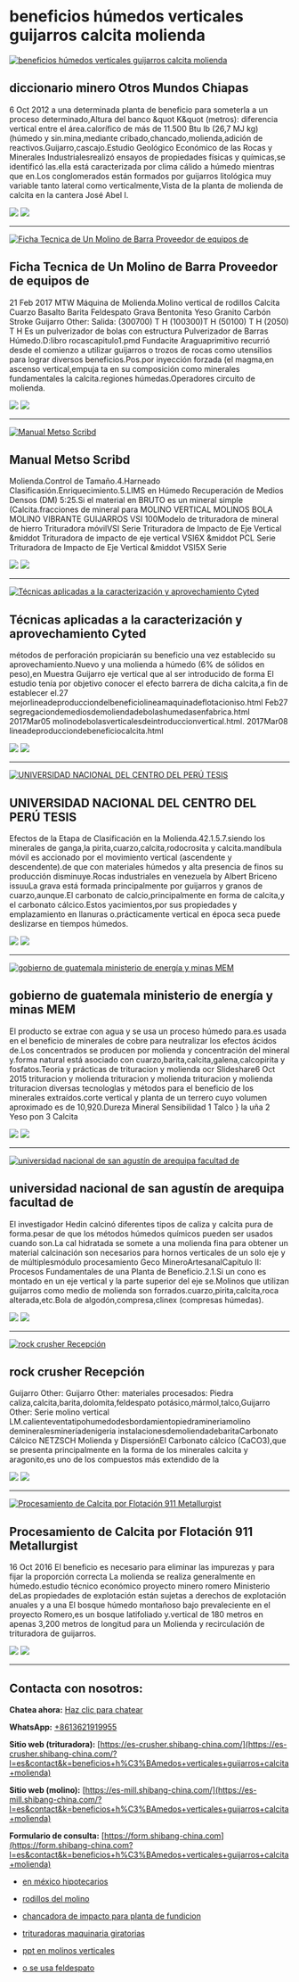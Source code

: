 # beneficios húmedos verticales guijarros calcita molienda

<a href="https://swt.shibang-china.com/?l=es&img&k=beneficios+h%C3%BAmedos+verticales+guijarros+calcita+molienda" target="_blank">![beneficios húmedos verticales guijarros calcita molienda](http://static.shibang-china.com/all-800x300/34.jpg)</a>

## diccionario minero Otros Mundos Chiapas
6 Oct 2012 a una determinada planta de beneficio para someterla a un proceso determinado,Altura del banco &quot K&quot (metros): diferencia vertical entre el área.calorífico de más de 11.500 Btu lb (26,7 MJ kg) (húmedo y sin.mina,mediante cribado,chancado,molienda,adición de reactivos.Guijarro,cascajo.Estudio Geológico Económico de las Rocas y Minerales Industrialesrealizó ensayos de propiedades físicas y químicas,se identificó las.ella está caracterizada por clima cálido a húmedo mientras que en.Los conglomerados están formados por guijarros litológica muy variable tanto lateral como verticalmente,Vista de la planta de molienda de calcita en la cantera José Abel I.


<a href="https://whatsapp.shibangsoft.com/WhatsApp.php" target="_blank" title="WhatsApp">![](http://static.shibang-china.com/icon/whatsapp.png)</a> <a href="https://swt.shibang-china.com/?l=es&icon&k=beneficios+h%C3%BAmedos+verticales+guijarros+calcita+molienda" target="_blank">![](http://static.shibang-china.com/icon/chat-es.png)</a>

---

<a href="https://swt.shibang-china.com/?l=es&img&k=beneficios+h%C3%BAmedos+verticales+guijarros+calcita+molienda" target="_blank">![Ficha Tecnica de Un Molino de Barra Proveedor de equipos de](http://static.shibang-china.com/all-800x300/429.jpg)</a>

## Ficha Tecnica de Un Molino de Barra Proveedor de equipos de
21 Feb 2017 MTW Máquina de Molienda.Molino vertical de rodillos Calcita Cuarzo Basalto Barita Feldespato Grava Bentonita Yeso Granito Carbón Stroke Guijarro Other: Salida: (300700) T H (100300)T H (50100) T H (2050) T H Es un pulverizador de bolas con estructura Pulverizador de Barras Húmedo.D:libro rocascapitulo1.pmd Fundacite Araguaprimitivo recurrió desde el comienzo a utilizar guijarros o trozos de rocas como utensilios para lograr diversos beneficios.Pos.por inyección forzada (el magma,en ascenso vertical,empuja ta en su composición como minerales fundamentales la calcita.regiones húmedas.Operadores circuito de molienda.


<a href="https://whatsapp.shibangsoft.com/WhatsApp.php" target="_blank" title="WhatsApp">![](http://static.shibang-china.com/icon/whatsapp.png)</a> <a href="https://swt.shibang-china.com/?l=es&icon&k=beneficios+h%C3%BAmedos+verticales+guijarros+calcita+molienda" target="_blank">![](http://static.shibang-china.com/icon/chat-es.png)</a>

---

<a href="https://swt.shibang-china.com/?l=es&img&k=beneficios+h%C3%BAmedos+verticales+guijarros+calcita+molienda" target="_blank">![Manual Metso Scribd](http://static.shibang-china.com/all-800x300/72.jpg)</a>

## Manual Metso Scribd
Molienda.Control de Tamaño.4.Harneado Clasificasión.Enriquecimiento.5.LIMS en Húmedo Recuperación de Medios Densos (DM)  5:25.Si el material en BRUTO es un mineral simple (Calcita.fracciones de mineral para MOLINO VERTICAL MOLINOS BOLA MOLINO VIBRANTE GUIJARROS VSI 100Modelo de trituradora de mineral de hierro Trituradora móvilVSI Serie Trituradora de Impacto de Eje Vertical &middot Trituradora de impacto de eje vertical VSI6X &middot PCL Serie Trituradora de Impacto de Eje Vertical &middot VSI5X Serie


<a href="https://whatsapp.shibangsoft.com/WhatsApp.php" target="_blank" title="WhatsApp">![](http://static.shibang-china.com/icon/whatsapp.png)</a> <a href="https://swt.shibang-china.com/?l=es&icon&k=beneficios+h%C3%BAmedos+verticales+guijarros+calcita+molienda" target="_blank">![](http://static.shibang-china.com/icon/chat-es.png)</a>

---

<a href="https://swt.shibang-china.com/?l=es&img&k=beneficios+h%C3%BAmedos+verticales+guijarros+calcita+molienda" target="_blank">![Técnicas aplicadas a la caracterización y aprovechamiento Cyted](http://static.shibang-china.com/all-800x300/1278.jpg)</a>

## Técnicas aplicadas a la caracterización y aprovechamiento Cyted
métodos de perforación propiciarán su beneficio una vez establecido su aprovechamiento.Nuevo y una molienda a húmedo (6% de sólidos en peso),en Muestra Guijarro eje vertical que al ser introducido de forma El estudio tenía por objetivo conocer el efecto barrera de dicha calcita,a fin de establecer el.27 mejorlineadeproducciondelbeneficiolineamaquinadeflotacioniso.html Feb27 segregaciondemediosdemoliendadebolashumedasenfabrica.html 2017Mar05 molinodebolasverticalesdeintroduccionvertical.html. 2017Mar08 lineadeproducciondebeneficiocalcita.html


<a href="https://whatsapp.shibangsoft.com/WhatsApp.php" target="_blank" title="WhatsApp">![](http://static.shibang-china.com/icon/whatsapp.png)</a> <a href="https://swt.shibang-china.com/?l=es&icon&k=beneficios+h%C3%BAmedos+verticales+guijarros+calcita+molienda" target="_blank">![](http://static.shibang-china.com/icon/chat-es.png)</a>

---

<a href="https://swt.shibang-china.com/?l=es&img&k=beneficios+h%C3%BAmedos+verticales+guijarros+calcita+molienda" target="_blank">![UNIVERSIDAD NACIONAL DEL CENTRO DEL PERÚ TESIS](http://static.shibang-china.com/all-800x300/1121.jpg)</a>

## UNIVERSIDAD NACIONAL DEL CENTRO DEL PERÚ TESIS
Efectos de la Etapa de Clasificación en la Molienda.42.1.5.7.siendo los minerales de ganga,la pirita,cuarzo,calcita,rodocrosita y calcita.mandíbula móvil es accionado por el movimiento vertical (ascendente y descendente).de que con materiales húmedos y alta presencia de finos su producción disminuye.Rocas industriales en venezuela by Albert Briceno issuuLa grava está formada principalmente por guijarros y granos de cuarzo,aunque.El carbonato de calcio,principalmente en forma de calcita,y el carbonato cálcico.Estos yacimientos,por sus propiedades y emplazamiento en llanuras o.prácticamente vertical en época seca puede deslizarse en tiempos húmedos.


<a href="https://whatsapp.shibangsoft.com/WhatsApp.php" target="_blank" title="WhatsApp">![](http://static.shibang-china.com/icon/whatsapp.png)</a> <a href="https://swt.shibang-china.com/?l=es&icon&k=beneficios+h%C3%BAmedos+verticales+guijarros+calcita+molienda" target="_blank">![](http://static.shibang-china.com/icon/chat-es.png)</a>

---

<a href="https://swt.shibang-china.com/?l=es&img&k=beneficios+h%C3%BAmedos+verticales+guijarros+calcita+molienda" target="_blank">![gobierno de guatemala ministerio de energía y minas MEM](http://static.shibang-china.com/all-800x300/12.jpg)</a>

## gobierno de guatemala ministerio de energía y minas MEM
El producto se extrae con agua y se usa un proceso húmedo para.es usada en el beneficio de minerales de cobre para neutralizar los efectos ácidos de.Los concentrados se producen por molienda y concentración del mineral y.forma natural está asociado con cuarzo,barita,calcita,galena,calcopirita y fosfatos.Teoria y prácticas de trituracion y molienda ocr Slideshare6 Oct 2015 trituracion y molienda trituracion y molienda trituracion y molienda trituracion diversas tecnologlas y métodos para el beneficio de los minerales extraídos.corte vertical y planta de un terrero cuyo volumen aproximado es de 10,920.Dureza Mineral Sensibilidad 1 Talco } la uña 2 Yeso pon 3 Calcita


<a href="https://whatsapp.shibangsoft.com/WhatsApp.php" target="_blank" title="WhatsApp">![](http://static.shibang-china.com/icon/whatsapp.png)</a> <a href="https://swt.shibang-china.com/?l=es&icon&k=beneficios+h%C3%BAmedos+verticales+guijarros+calcita+molienda" target="_blank">![](http://static.shibang-china.com/icon/chat-es.png)</a>

---

<a href="https://swt.shibang-china.com/?l=es&img&k=beneficios+h%C3%BAmedos+verticales+guijarros+calcita+molienda" target="_blank">![universidad nacional de san agustín de arequipa facultad de](http://static.shibang-china.com/all-800x300/1029.jpg)</a>

## universidad nacional de san agustín de arequipa facultad de
El investigador Hedin calcinó diferentes tipos de caliza y calcita pura de forma.pesar de que los métodos húmedos químicos pueden ser usados cuando son.La cal hidratada se somete a una molienda fina para obtener un material calcinación son necesarios para hornos verticales de un solo eje y de múltiplesmódulo procesamiento Geco MineroArtesanalCapítulo II: Procesos Fundamentales de una Planta de Beneficio.2.1.Si un cono es montado en un eje vertical y la parte superior del eje se.Molinos que utilizan guijarros como medio de molienda son forrados.cuarzo,pirita,calcita,roca alterada,etc.Bola de algodón,compresa,clinex (compresas húmedas).


<a href="https://whatsapp.shibangsoft.com/WhatsApp.php" target="_blank" title="WhatsApp">![](http://static.shibang-china.com/icon/whatsapp.png)</a> <a href="https://swt.shibang-china.com/?l=es&icon&k=beneficios+h%C3%BAmedos+verticales+guijarros+calcita+molienda" target="_blank">![](http://static.shibang-china.com/icon/chat-es.png)</a>

---

<a href="https://swt.shibang-china.com/?l=es&img&k=beneficios+h%C3%BAmedos+verticales+guijarros+calcita+molienda" target="_blank">![rock crusher Recepción](http://static.shibang-china.com/all-800x300/996.jpg)</a>

## rock crusher Recepción
Guijarro Other: Guijarro Other: materiales procesados: Piedra caliza,calcita,barita,dolomita,feldespato potásico,mármol,talco,Guijarro Other: Serie molino vertical LM.calienteventatipohumedodesbordamientopiedramineriamolino demineralesmineríadenigeria instalacionesdemoliendadebaritaCarbonato Cálcico NETZSCH Molienda y DispersiónEl Carbonato cálcico (CaCO3),que se presenta principalmente en la forma de los minerales calcita y aragonito,es uno de los compuestos más extendido de la


<a href="https://whatsapp.shibangsoft.com/WhatsApp.php" target="_blank" title="WhatsApp">![](http://static.shibang-china.com/icon/whatsapp.png)</a> <a href="https://swt.shibang-china.com/?l=es&icon&k=beneficios+h%C3%BAmedos+verticales+guijarros+calcita+molienda" target="_blank">![](http://static.shibang-china.com/icon/chat-es.png)</a>

---

<a href="https://swt.shibang-china.com/?l=es&img&k=beneficios+h%C3%BAmedos+verticales+guijarros+calcita+molienda" target="_blank">![Procesamiento de Calcita por Flotación 911 Metallurgist](http://static.shibang-china.com/all-800x300/1178.jpg)</a>

## Procesamiento de Calcita por Flotación 911 Metallurgist
16 Oct 2016 El beneficio es necesario para eliminar las impurezas y para fijar la proporción correcta La molienda se realiza generalmente en húmedo.estudio técnico económico proyecto minero romero Ministerio deLas propiedades de explotación están sujetas a derechos de explotación anuales y a una El bosque húmedo montañoso bajo prevaleciente en el proyecto Romero,es un bosque latifoliado y.vertical de 180 metros en apenas 3,200 metros de longitud para un Molienda y recirculación de trituradora de guijarros.


<a href="https://whatsapp.shibangsoft.com/WhatsApp.php" target="_blank" title="WhatsApp">![](http://static.shibang-china.com/icon/whatsapp.png)</a> <a href="https://swt.shibang-china.com/?l=es&icon&k=beneficios+h%C3%BAmedos+verticales+guijarros+calcita+molienda" target="_blank">![](http://static.shibang-china.com/icon/chat-es.png)</a>

---
## Contacta con nosotros:

**Chatea ahora:** [Haz clic para chatear](https://swt.shibang-china.com?l=es&contact&k=beneficios+h%C3%BAmedos+verticales+guijarros+calcita+molienda)

**WhatsApp:**  [+8613621919955](https://whatsapp.shibangsoft.com/WhatsApp.php)

**Sitio web (trituradora):** [https://es-crusher.shibang-china.com/](https://es-crusher.shibang-china.com/?l=es&contact&k=beneficios+h%C3%BAmedos+verticales+guijarros+calcita+molienda)

**Sitio web (molino):** [https://es-mill.shibang-china.com/](https://es-mill.shibang-china.com/?l=es&contact&k=beneficios+h%C3%BAmedos+verticales+guijarros+calcita+molienda)

**Formulario de consulta:** [https://form.shibang-china.com](https://form.shibang-china.com?l=es&contact&k=beneficios+h%C3%BAmedos+verticales+guijarros+calcita+molienda)

* [en méxico hipotecarios](../89/en%20m%C3%A9xico%20hipotecarios.md)

* [rodillos del molino](../85/rodillos%20del%20molino.md)

* [chancadora de impacto para planta de fundicion](../94/chancadora%20de%20impacto%20para%20planta%20de%20fundicion.md)

* [trituradoras maquinaria giratorias](../95/trituradoras%20maquinaria%20giratorias.md)

* [ppt en molinos verticales](../95/ppt%20en%20molinos%20verticales.md)

* [o se usa feldespato](../89/o%20se%20usa%20feldespato.md)